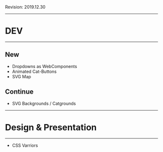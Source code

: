Revision: 2019.12.30

-------------------------------------
# DEV
-------------------------------------

## New

- Dropdowns as WebComponents
- Animated Cat-Buttons
- SVG Map

## Continue

- SVG Backgrounds / Catgrounds

-------------------------------------
# Design & Presentation
-------------------------------------

- CSS Varriors
